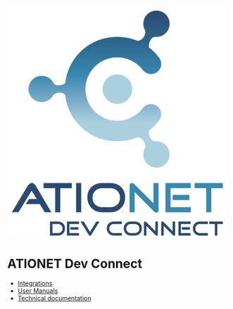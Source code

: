 ![ationetlogo](Content/Images/LogoDEVCONNECT500x529.png) 
# ATIONET Dev Connect

- [Integrations](README_Integration.md)
- [User Manuals](README_UserManuals.md)
- [Technical documentation](README_TechnicalDocumentation.md)

